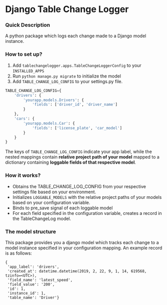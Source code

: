 # Django Table Change Logger

### Quick Description
A python package which logs each change made to a Django model instance.

### How to set up?
1) Add ```tablechangelogger.apps.TableChangeLoggerConfig``` to your ```INSTALLED_APPS```
2) Run ```python manage.py migrate``` to initialize the model
3) Add ```TABLE_CHANGE_LOG_CONFIG``` to your settings.py file.

```python
TABLE_CHANGE_LOG_CONFIG={
    'drivers': {
        'yourapp.models.Drivers': {
            'fields': ['driver_id', 'driver_name']
        }
    },
    'cars': {
        'yourapp.models.Car': {
            'fields': ['license_plate', 'car_model']
        }
    }
}

```

The keys of ```TABLE_CHANGE_LOG_CONFIG``` indicate your app label, while the
nested mappings contain **relative project path of your model** mapped to a
dictionary containing **loggable fields of that respective model**.

### How it works?

- Obtains the TABLE_CHANGE_LOG_CONFIG from your respective settings file based
  on your environment.
- Initializes ```LOGGABLE_MODELS``` with the relative project paths of your
  models based on your configuration variable.
- Binds to pre_save signal of each loggable model
- For each field specified in the configuration variable, creates a record in
  the TableChangeLog model.

### The model structure

This package provides you a django model which tracks each change to a model 
instance specified in your configuration mapping. An example record is as
follows:

```
{
 'app_label': 'drivers',
 'created_at': datetime.datetime(2019, 2, 22, 9, 1, 14, 619568, tzinfo=<UTC>),
 'field_name': 'latest_speed',
 'field_value': '200',
 'id': 1,
 'instance_id': 1,
 'table_name': 'Driver'}

```
